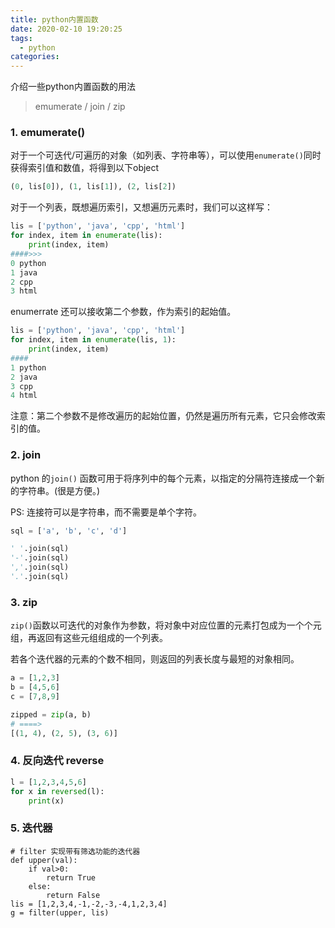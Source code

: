 ```yaml
---
title: python内置函数
date: 2020-02-10 19:20:25
tags:
  - python
categories: 
---
```


介绍一些python内置函数的用法

>emumerate  / join /   zip
>



<!--more-->

### 1. emumerate()

对于一个可迭代/可遍历的对象（如列表、字符串等），可以使用`enumerate()`同时获得索引值和数值，将得到以下object

```python
(0, lis[0]), (1, lis[1]), (2, lis[2])
```

对于一个列表，既想遍历索引，又想遍历元素时，我们可以这样写：

```python
lis = ['python', 'java', 'cpp', 'html']
for index, item in enumerate(lis):
    print(index, item)
####>>>
0 python
1 java
2 cpp
3 html
```

enumerrate 还可以接收第二个参数，作为索引的起始值。

```python
lis = ['python', 'java', 'cpp', 'html']
for index, item in enumerate(lis, 1):
    print(index, item)
####
1 python
2 java
3 cpp
4 html
```

注意：第二个参数不是修改遍历的起始位置，仍然是遍历所有元素，它只会修改索引的值。

### 2. join

python 的`join()` 函数可用于将序列中的每个元素，以指定的分隔符连接成一个新的字符串。(很是方便。)

PS: 连接符可以是字符串，而不需要是单个字符。

```python
sql = ['a', 'b', 'c', 'd']

' '.join(sql)
'-'.join(sql)
','.join(sql)
'.'.join(sql)
```

### 3. zip

`zip()`函数以可迭代的对象作为参数，将对象中对应位置的元素打包成为一个个元组，再返回有这些元组组成的一个列表。

若各个迭代器的元素的个数不相同，则返回的列表长度与最短的对象相同。

```python
a = [1,2,3]
b = [4,5,6]
c = [7,8,9]

zipped = zip(a, b)
# ====>
[(1, 4), (2, 5), (3, 6)]
```

### 4. 反向迭代 reverse

```python 
l = [1,2,3,4,5,6]
for x in reversed(l):
    print(x)
```

### 5. 迭代器

```
# filter 实现带有筛选功能的迭代器
def upper(val):
	if val>0:
		return True
	else:
		return False
lis = [1,2,3,4,-1,-2,-3,-4,1,2,3,4]
g = filter(upper, lis)
```

